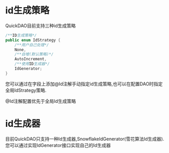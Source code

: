 # id生成策略

QuickDAO目前支持三种id生成策略

```java
/**ID生成策略*/
public enum IdStrategy {
    /**用户自己处理*/
    None,
    /**自增(默认策略)*/
    AutoIncrement,
    /**使用ID生成器*/
    IdGenerator;
}
```

您可以通过在字段上添加@Id注解手动指定id生成策略,也可以在配置DAO时指定全局IdStrategy策略.

@Id注解配置优先于全局Id生成策略

# id生成器

目前QuickDAO只支持一种Id生成器,SnowflakeIdGenerator(雪花算法Id生成器).您可以通过实现IdGenerator接口实现自己的Id生成器